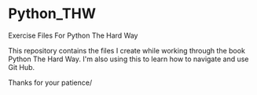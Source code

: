 # Python_THW
Exercise Files For Python The Hard Way

This repository contains the files I create while working through the book Python The Hard Way.
I'm also using this to learn how to navigate and use Git Hub.

Thanks for your patience/
